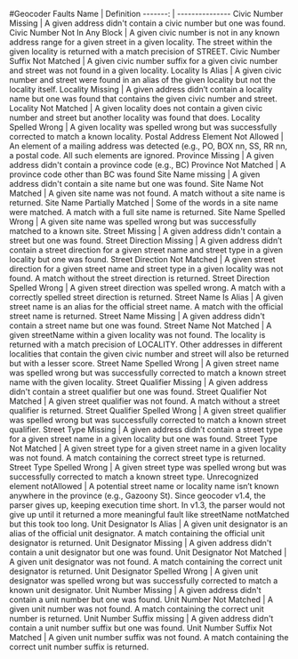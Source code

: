 #Geocoder Faults
Name | Definition
-------: | ---------------
Civic Number Missing | A given address didn't contain a civic number but one was found.
Civic Number Not In Any Block | A given civic number is not in any known address range for a given street in a given locality. The street within the given locality is returned with a match precision of STREET. 
Civic Number Suffix Not Matched | A given civic number suffix for a given civic number and street was not found in a given locality.
Locality Is Alias	| A given civic number and street were found in an alias of the given locality but not the locality itself.
Locality Missing | A given address didn’t contain a locality name but one was found that contains the given civic number and street.
Locality Not Matched | A given locality does not contain a given civic number and street but another locality was found that does.
Locality Spelled Wrong | A given locality was spelled wrong but was successfully corrected to match a known locality. 
Postal Address Element Not Allowed | An element of a mailing address was detected (e.g., PO, BOX nn, SS, RR nn, a postal code. All such elements are ignored.
Province Missing | A given address didn't contain a province code (e.g., BC)
Province Not Matched |	A province code other than BC was found 
Site Name missing |	A given address didn't contain a site name but one was found.
Site Name Not Matched | A given site name was not found. A match without a site name is returned.
Site Name Partially Matched | Some of the words in a site name were matched. A match with a full site name is returned.
Site Name Spelled Wrong |	A given site name was spelled wrong but was successfully matched to a known site.
Street Missing | A given address didn't contain a street but one was found.
Street Direction Missing | A given address didn’t contain a street direction for a given street name and street type in a given locality but one was found.
Street Direction Not Matched | A given street direction for a given street name and street type in a given locality was not found. A match without the street direction is returned.
Street Direction Spelled Wrong | A given street direction was spelled wrong. A match with a correctly spelled street direction is returned.
Street Name Is Alias | A given street name is an alias for the official street name. A match with the official street name is returned.
Street Name Missing | A given address didn't contain a street name but one was found.
Street Name Not Matched | A given streetName within a given locality was not found. The locality is returned with a match precision of LOCALITY. Other addresses in different localities that contain the given civic number and street will also be returned but with a lesser score.
Street Name Spelled Wrong | A given street name was spelled wrong but was successfully corrected to match a known street name with the given locality.
Street Qualifier Missing | A given address didn't contain a street qualifier but one was found.
Street Qualifier Not Matched | A given street qualifier was not found. A match without a street qualifier is returned.
Street Qualifier Spelled Wrong | A given street qualifier was spelled wrong but was successfully corrected to match a known street qualifier.
Street Type Missing | A given address didn’t contain a street type for a given street name in a given locality but one was found.
Street Type Not Matched | A given street type for a given street name in a given locality was not found. A match containing the correct street type is returned.
Street Type Spelled Wrong |	A given street type was spelled wrong but was successfully corrected to match a known street type.
Unrecognized element notAllowed	| A potential street name or locality name isn’t known anywhere in the province (e.g., Gazoony St).  Since geocoder v1.4, the parser gives up, keeping execution time short. In v1.3, the parser would not give up until it returned a more meaningful fault like streetName notMatched but this took too long.
Unit Designator Is Alias | A given unit designator is an alias of the official unit designator. A match containing the official unit designator is returned.
Unit Designator Missing | A given address didn't contain a unit designator but one was found.
Unit Designator Not Matched | A given unit designator was not found. A match containing the correct unit designator is returned.
Unit Designator Spelled Wrong | A given unit designator was spelled wrong but was successfully corrected to match a known unit designator.
Unit Number Missing | A given address didn't contain a unit number but one was found.
Unit Number Not Matched | A given unit number was not found. A match containing the correct unit number is returned.
Unit Number Suffix missing | A given address didn't contain a unit number suffix but one was found.
Unit Number Suffix Not Matched | A given unit number suffix was not found. A match containing the correct unit number suffix is returned.
